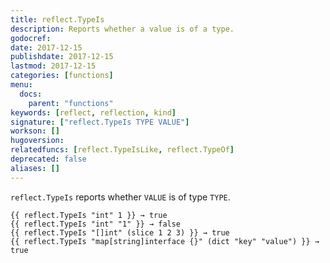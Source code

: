 ```yaml
---
title: reflect.TypeIs
description: Reports whether a value is of a type.
godocref:
date: 2017-12-15
publishdate: 2017-12-15
lastmod: 2017-12-15
categories: [functions]
menu:
  docs:
    parent: "functions"
keywords: [reflect, reflection, kind]
signature: ["reflect.TypeIs TYPE VALUE"]
workson: []
hugoversion:
relatedfuncs: [reflect.TypeIsLike, reflect.TypeOf]
deprecated: false
aliases: []
---
```


`reflect.TypeIs` reports whether `VALUE` is of type `TYPE`.

    {{ reflect.TypeIs "int" 1 }} → true
    {{ reflect.TypeIs "int" "1" }} → false
    {{ reflect.TypeIs "[]int" (slice 1 2 3) }} → true
    {{ reflect.TypeIs "map[string]interface {}" (dict "key" "value") }} → true

